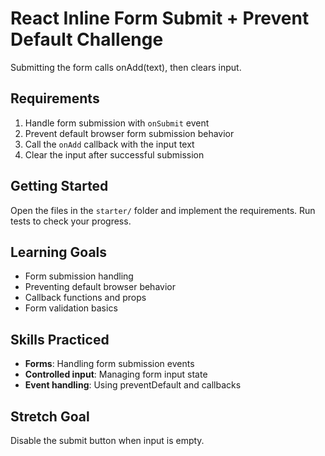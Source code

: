 # React Inline Form Submit + Prevent Default Challenge

Submitting the form calls onAdd(text), then clears input.

## Requirements

1. Handle form submission with `onSubmit` event
2. Prevent default browser form submission behavior
3. Call the `onAdd` callback with the input text
4. Clear the input after successful submission

## Getting Started

Open the files in the `starter/` folder and implement the requirements. Run tests to check your progress.

## Learning Goals

- Form submission handling
- Preventing default browser behavior
- Callback functions and props
- Form validation basics

## Skills Practiced

- **Forms**: Handling form submission events
- **Controlled input**: Managing form input state
- **Event handling**: Using preventDefault and callbacks

## Stretch Goal

Disable the submit button when input is empty.